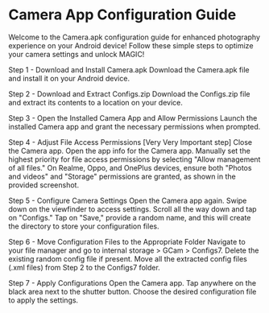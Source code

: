 # Camera App Configuration Guide

Welcome to the Camera.apk configuration guide for enhanced photography experience on your Android device! Follow these simple steps to optimize your camera settings and unlock MAGIC!

Step 1 - Download and Install Camera.apk
Download the Camera.apk file and install it on your Android device.

Step 2 - Download and Extract Configs.zip
Download the Configs.zip file and extract its contents to a location on your device.

Step 3 - Open the Installed Camera App and Allow Permissions
Launch the installed Camera app and grant the necessary permissions when prompted.

Step 4 - Adjust File Access Permissions [Very Very Important step]
Close the Camera app.
Open the app info for the Camera app.
Manually set the highest priority for file access permissions by selecting "Allow management of all files."
On Realme, Oppo, and OnePlus devices, ensure both "Photos and videos" and "Storage" permissions are granted, as shown in the provided screenshot.

Step 5 - Configure Camera Settings
Open the Camera app again.
Swipe down on the viewfinder to access settings.
Scroll all the way down and tap on "Configs."
Tap on "Save," provide a random name, and this will create the directory to store your configuration files.

Step 6 - Move Configuration Files to the Appropriate Folder
Navigate to your file manager and go to internal storage > GCam > Configs7.
Delete the existing random config file if present.
Move all the extracted config files (.xml files) from Step 2 to the Configs7 folder.

Step 7 - Apply Configurations
Open the Camera app.
Tap anywhere on the black area next to the shutter button.
Choose the desired configuration file to apply the settings.

